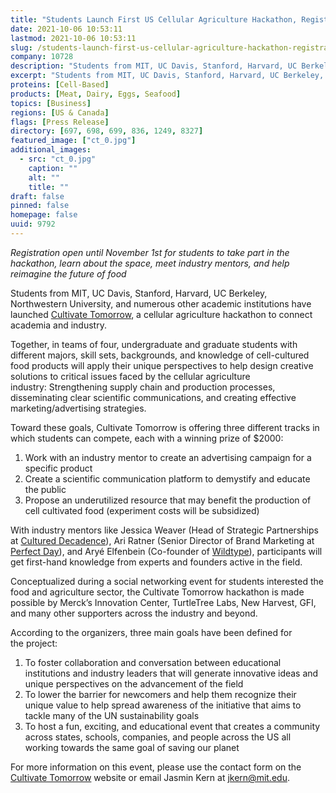 ```yaml
---
title: "Students Launch First US Cellular Agriculture Hackathon, Registration Open Until Nov. 1"
date: 2021-10-06 10:53:11
lastmod: 2021-10-06 10:53:11
slug: /students-launch-first-us-cellular-agriculture-hackathon-registration-open-until-nov-1
company: 10728
description: "Students from MIT, UC Davis, Stanford, Harvard, UC Berkeley, Northwestern University, and numerous other academic institutions have launched Cultivate Tomorrow, a cellular agriculture hackathon to connect academia with industry."
excerpt: "Students from MIT, UC Davis, Stanford, Harvard, UC Berkeley, Northwestern University, and numerous other academic institutions have launched Cultivate Tomorrow, a cellular agriculture hackathon to connect academia with industry."
proteins: [Cell-Based]
products: [Meat, Dairy, Eggs, Seafood]
topics: [Business]
regions: [US & Canada]
flags: [Press Release]
directory: [697, 698, 699, 836, 1249, 8327]
featured_image: ["ct_0.jpg"]
additional_images:
  - src: "ct_0.jpg"
    caption: ""
    alt: ""
    title: ""
draft: false
pinned: false
homepage: false
uuid: 9792
---
```

<p class="text-align-center"><em>Registration open until November 1st for students to take part in the hackathon, learn about the space, meet industry mentors, and help reimagine the future of food  </em></p>

<p>Students from MIT, UC Davis, Stanford, Harvard, UC Berkeley, Northwestern University, and numerous other academic institutions have launched <a href="https://www.cultivate-tmrw.com/">Cultivate Tomorrow</a>, a cellular agriculture hackathon to connect academia and industry.</p>

<p>Together, in teams of four, undergraduate and graduate students with different majors, skill sets, backgrounds, and knowledge of cell-cultured food products will apply their unique perspectives to help design creative solutions to critical issues faced by the cellular agriculture industry: Strengthening supply chain and production processes, disseminating clear scientific communications, and creating effective marketing/advertising strategies.</p>

<p>Toward these goals, Cultivate Tomorrow is offering three different tracks in which students can compete, each with a winning prize of $2000:</p>

<ol>
	<li>Work with an industry mentor to create an advertising campaign for a specific product</li>
	<li>Create a scientific communication platform to demystify and educate the public</li>
	<li>Propose an underutilized resource that may benefit the production of cell cultivated food (experiment costs will be subsidized)</li>
</ol>

<p>With industry mentors like Jessica Weaver (Head of Strategic Partnerships at <a href="https://www.cultureddecadence.com/team">Cultured Decadence</a>), Ari Ratner (Senior Director of Brand Marketing at <a href="https://perfectdayfoods.com/">Perfect Day</a>), and Aryé Elfenbein (Co-founder of <a href="https://www.wildtypefoods.com/">Wildtype</a>), participants will get first-hand knowledge from experts and founders active in the field.</p>

<p>Conceptualized during a social networking event for students interested the food and agriculture sector, the Cultivate Tomorrow hackathon is made possible by Merck’s Innovation Center, TurtleTree Labs, New Harvest, GFI, and many other supporters across the industry and beyond.</p>

<p>According to the organizers, three main goals have been defined for the project:</p>

<ol>
	<li>To foster collaboration and conversation between educational institutions and industry leaders that will generate innovative ideas and unique perspectives on the advancement of the field</li>
	<li>To lower the barrier for newcomers and help them recognize their unique value to help spread awareness of the initiative that aims to tackle many of the UN sustainability goals</li>
	<li>To host a fun, exciting, and educational event that creates a community across states, schools, companies, and people across the US all working towards the same goal of saving our planet</li>
</ol>

<p>For more information on this event, please use the contact form on the <a href="https://www.cultivate-tmrw.com/">Cultivate Tomorrow</a> website or email Jasmin Kern at <a href="mailto:jkern@mit.edu">jkern@mit.edu</a>.</p>
